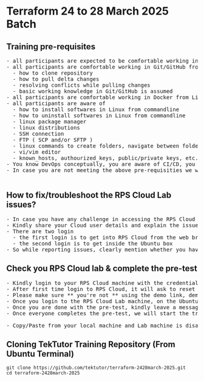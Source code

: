 # Terraform 24 to 28 March 2025 Batch

## Training pre-requisites
<pre>
- all participants are expected to be comfortable working in Linux command-line
- all participants are comfortable working in Git/GitHub from Linux command-line
  - how to clone repository
  - how to pull delta changes 
  - resolving conflicts while pulling changes
  - basic working knowledge in Git/GitHub is assumed
- all participants are comfortable working in Docker from Linux command-line
- all participants are aware of
  - how to install softwares in Linux from commandline
  - how to uninstall softwares in Linux from commandline
  - linux package manager
  - linux distributions
  - SSH connection
  - FTP ( SCP and/or SFTP )
  - linux commands to create folders, navigate between folders,copying files, deleting files from command line
  - vi/vim editor
  - known_hosts, authourized_keys, public/private keys, etc.,
- You know DevOps conceptually, you are aware of CI/CD, you are aware of Jenkins
- In case you are not meeting the above pre-requisities we will have challenge in completing all the training topics agreed
  
</pre>

## How to fix/troubleshoot the RPS Cloud Lab issues?
<pre>
- In case you have any challenge in accessing the RPS Cloud lab, please leave a message to RPS Consulting PVT Ltd user from WebEx
- Kindly share your Cloud user details and explain the issue clearly for the RPS IT team to get it fixed quickly
- There are two login
  - the first login is to get into RPS Cloud from the web browser
  - the second login is to get inside the Ubuntu box
- So while reporting issues, clearly mention whether you have problem login to Cloud or Ubuntu machine
</pre>  

## Check you RPS Cloud lab & complete the pre-test
<pre>
- Kindly login to your RPS Cloud machine with the credentials shared by your L&D focal point
- After first time login to RPS Cloud, it will ask to reset the password, reset it to Rps@123
- Please make sure ** you're not ** using the demo link, demo credentials
- Once you login to the RPS Cloud Lab machine, on the Ubuntu Desktop, you will find an excel sheet with the pre-test link and login credentials for each one of you, you have to login with the email mentioned in the excel sheet 
- Once you are done with the pre-test, kindly leave a message via WebEx
- Once everyone completes the pre-test, we will start the training

- Copy/Paste from your local machine and Lab machine is disabled as per your bank policy
</pre>

## Cloning TekTutor Training Repository (From Ubuntu Terminal)
```
git clone https://github.com/tektutor/terraform-2428march-2025.git
cd terraform-2428march-2025
```

